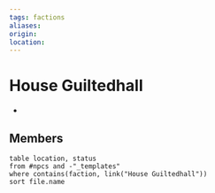 ```yaml
---
tags: factions
aliases: 
origin: 
location: 
---
```


# House Guiltedhall

- 

## Members
```dataview
table location, status
from #npcs and -"_templates"
where contains(faction, link("House Guiltedhall"))
sort file.name
```
